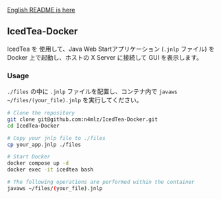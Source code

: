 [English README is here](https://github.com/n4mlz/IcedTea-Docker/blob/master/README.md)

## IcedTea-Docker

IcedTea を 使用して、Java Web Startアプリケーション (`.jnlp` ファイル) を Docker 上で起動し、ホストの X Server に接続して GUI を表示します。

### Usage

`./files` の中に `.jnlp` ファイルを配置し、コンテナ内で `javaws ~/files/(your_file).jnlp` を実行してください。

```bash
# Clone the repository
git clone git@github.com:n4mlz/IcedTea-Docker.git
cd IcedTea-Docker

# Copy your jnlp file to ./files
cp your_app.jnlp ./files

# Start Docker
docker compose up -d
docker exec -it icedtea bash

# The following operations are performed within the container
javaws ~/files/(your_file).jnlp
```
